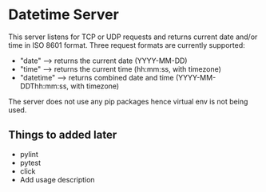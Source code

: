# Datetime Server

This server listens for TCP or UDP requests and returns current date and/or time in ISO 8601 format. Three request formats are currently supported:
- "date" --> returns the current date (YYYY-MM-DD)
- "time" --> returns the current time (hh:mm:ss, with timezone)
- "datetime" --> returns combined date and time (YYYY-MM-DDThh:mm:ss, with timezone)

The server does not use any pip packages hence virtual env is not being used.

## Things to added later
- pylint
- pytest
- click
- Add usage description